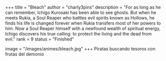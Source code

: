 +++
title = "Bleach"
author = "charly3pins"
description = "For as long as he can remember, Ichigo Kurosaki has been able to see ghosts. But when he meets Rukia, a Soul Reaper who battles evil spirits known as Hollows, he finds his life is changed forever when Rukia transfers most of her powers to him. Now a Soul Reaper himself with a newfound wealth of spiritual energy, Ichigo discovers his true calling: to protect the living and the dead from evil."
rank = 9
status = "Finished"

image = "/images/animes/bleach.jpg"
+++
Piratas buscando tesoros con frutas del demonio